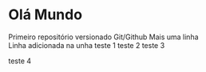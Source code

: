 # Olá Mundo
 Primeiro repositório versionado Git/Github
 Mais uma linha  
 Linha adicionada na unha
teste 1
teste 2
teste 3

teste 4